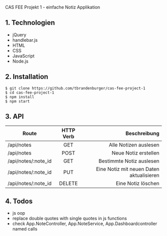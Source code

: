 CAS FEE Projekt 1 - einfache Notiz Applikation

## 1. Technologien
- jQuery
- handlebar.js
- HTML
- CSS
- JavaScript
- Node.js

## 2. Installation
```
$ git clone https://github.com/tbrandenburger/cas-fee-project-1
$ cd cas-fee-project-1
$ npm install
$ npm start
```

## 3. API

| Route        | HTTP Verb           | Beschreibung  |
| ------------- |:-------------:| -----:|
| /api/notes     | GET | Alle Notizen auslesen |
| /api/notes      | POST      |   Neue Notiz erstellen |
| /api/notes/:note_id | GET      |    Bestimmte Notiz auslesen |
| /api/notes/:note_id | PUT      |    Eine Notiz mit neuen Daten aktualisieren |
| /api/notes/:note_id | DELETE      |    Eine Notiz löschen |

## 4. Todos
- js oop
- replace double quotes with single quotes in js functions
- check App.NoteController, App.NoteService, App.Dashboardcontroller named calls
